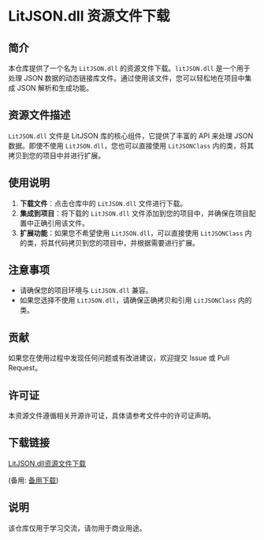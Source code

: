 # LitJSON.dll 资源文件下载

## 简介

本仓库提供了一个名为 `LitJSON.dll` 的资源文件下载。`litJSON.dll` 是一个用于处理 JSON 数据的动态链接库文件。通过使用该文件，您可以轻松地在项目中集成 JSON 解析和生成功能。

## 资源文件描述

`LitJSON.dll` 文件是 LitJSON 库的核心组件，它提供了丰富的 API 来处理 JSON 数据。即使不使用 `LitJSON.dll`，您也可以直接使用 `LitJSONClass` 内的类，将其拷贝到您的项目中并进行扩展。

## 使用说明

1. **下载文件**：点击仓库中的 `LitJSON.dll` 文件进行下载。
2. **集成到项目**：将下载的 `LitJSON.dll` 文件添加到您的项目中，并确保在项目配置中正确引用该文件。
3. **扩展功能**：如果您不希望使用 `LitJSON.dll`，可以直接使用 `LitJSONClass` 内的类，将其代码拷贝到您的项目中，并根据需要进行扩展。

## 注意事项

- 请确保您的项目环境与 `LitJSON.dll` 兼容。
- 如果您选择不使用 `LitJSON.dll`，请确保正确拷贝和引用 `LitJSONClass` 内的类。

## 贡献

如果您在使用过程中发现任何问题或有改进建议，欢迎提交 Issue 或 Pull Request。

## 许可证

本资源文件遵循相关开源许可证，具体请参考文件中的许可证声明。

## 下载链接
[LitJSON.dll资源文件下载](https://pan.quark.cn/s/ad521c2cce8f) 

(备用: [备用下载](https://pan.baidu.com/s/1n1YC8ATZCx8mXtw1bpH9IA?pwd=1234))

## 说明

该仓库仅用于学习交流，请勿用于商业用途。
